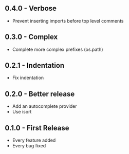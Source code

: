 ## 0.4.0 - Verbose
* Prevent inserting imports before top level comments

## 0.3.0 - Complex
* Complete more complex prefixes (os.path)

## 0.2.1 - Indentation
* Fix indentation

## 0.2.0 - Better release
* Add an autocomplete provider
* Use isort

## 0.1.0 - First Release
* Every feature added
* Every bug fixed
